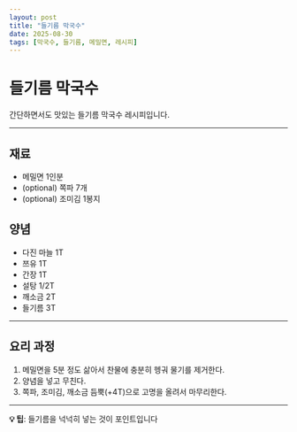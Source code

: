 ```yaml
---
layout: post
title: "들기름 막국수"
date: 2025-08-30
tags: [막국수, 들기름, 메밀면, 레시피]
---
```


# 들기름 막국수

간단하면서도 맛있는 들기름 막국수 레시피입니다.

---

## 재료

- 메밀면 1인분
- (optional) 쪽파 7개
- (optional) 조미김 1봉지

## 양념

- 다진 마늘 1T
- 쯔유 1T
- 간장 1T
- 설탕 1/2T
- 깨소금 2T
- 들기름 3T

---

## 요리 과정

1. 메밀면을 5분 정도 삶아서 찬물에 충분히 헹궈 물기를 제거한다.
2. 양념을 넣고 무친다.
3. 쪽파, 조미김, 깨소금 듬뿍(+4T)으로 고명을 올려서 마무리한다.

---

**💡 팁**: 들기름을 넉넉히 넣는 것이 포인트입니다
